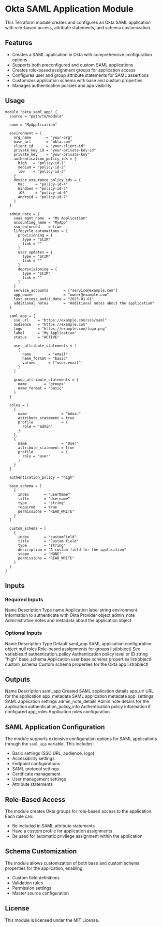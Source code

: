 # Okta SAML Application Module

This Terraform module creates and configures an Okta SAML application with role-based access, attribute statements, and schema customization.

## Features

- Creates a SAML application in Okta with comprehensive configuration options
- Supports both preconfigured and custom SAML applications
- Creates role-based assignment groups for application access
- Configures user and group attribute statements for SAML assertions
- Customizes application schema with base and custom properties
- Manages authentication policies and app visibility

## Usage

```hcl
module "okta_saml_app" {
  source = "path/to/module"

  name = "MyApplication"
  
  environment = {
    org_name       = "your-org"
    base_url       = "okta.com"
    client_id      = "your-client-id"
    private_key_id = "your-private-key-id"
    private_key    = "your-private-key"
    authentication_policy_ids = {
      high   = "policy-id-1"
      medium = "policy-id-2"
      low    = "policy-id-3"
    }
    device_assurance_policy_ids = {
      Mac     = "policy-id-4"
      Windows = "policy-id-5"
      iOS     = "policy-id-6"
      Android = "policy-id-7"
    }
  }
  
  admin_note = {
    saas_mgmt_name  = "My Application"
    accounting_name = "MyApp"
    sso_enforced    = true
    lifecycle_automations = {
      provisioning = {
        type = "SCIM"
        link = ""
      }
      user_updates = {
        type = "SCIM"
        link = ""
      }
      deprovisioning = {
        type = "SCIM"
        link = ""
      }
    }
    service_accounts       = ["service@example.com"]
    app_owner              = "owner@example.com"
    last_access_audit_date = "2023-01-01"
    additional_notes       = "Additional notes about the application"
  }
  
  saml_app = {
    sso_url    = "https://example.com/sso/saml"
    audience   = "https://example.com"
    logo       = "https://example.com/logo.png"
    label      = "My Application"
    status     = "ACTIVE"
    
    user_attribute_statements = [
      {
        name        = "email"
        name_format = "basic"
        values      = ["user.email"]
      }
    ]
    
    group_attribute_statements = {
      name        = "groups"
      name_format = "basic"
    }
  }
  
  roles = [
    {
      name                = "Admin"
      attribute_statement = true
      profile             = {
        role = "admin"
      }
    },
    {
      name                = "User"
      attribute_statement = true
      profile             = {
        role = "user"
      }
    }
  ]
  
  authentication_policy = "high"
  
  base_schema = [
    {
      index       = "userName"
      title       = "Username"
      type        = "string"
      required    = true
      permissions = "READ_WRITE"
    }
  ]
  
  custom_schema = [
    {
      index       = "customField"
      title       = "Custom Field"
      type        = "string"
      description = "A custom field for the application"
      scope       = "NONE"
      permissions = "READ_WRITE"
    }
  ]
}
```

## Inputs

### Required Inputs

 Name  Description  Type  name  Application label  string  environment  Information to authenticate with Okta Provider  object  admin_note  Administrative notes and metadata about the application  object 

### Optional Inputs

 Name  Description  Type  Default  saml_app  SAML application configuration  object  null  roles  Role-based assignments for groups  list(object)  See variables.tf  authentication_policy  Authentication policy level or ID  string  "high"  base_schema  Application user base schema properties  list(object)  custom_schema  Custom schema properties for the Okta app  list(object) 

## Outputs

 Name  Description  saml_app  Created SAML application details  app_url  URL for the application  app_metadata  SAML application metadata  app_settings  SAML application settings  admin_note_details  Admin note details for the application  authentication_policy_info  Authentication policy information if configured  app_roles  Application roles configuration 

## SAML Application Configuration

The module supports extensive configuration options for SAML applications through the `saml_app` variable. This includes:

- Basic settings (SSO URL, audience, logo)
- Accessibility settings
- Endpoint configurations
- SAML protocol settings
- Certificate management
- User management settings
- Attribute statements

## Role-Based Access

The module creates Okta groups for role-based access to the application. Each role can:

- Be included in SAML attribute statements
- Have a custom profile for application assignments
- Be used for automatic privilege assignment within the application

## Schema Customization

The module allows customization of both base and custom schema properties for the application, enabling:

- Custom field definitions
- Validation rules
- Permission settings
- Master source configuration

## License

This module is licensed under the MIT License.